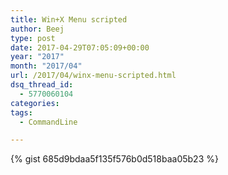 ```yaml
---
title: Win+X Menu scripted
author: Beej
type: post
date: 2017-04-29T07:05:09+00:00
year: "2017"
month: "2017/04"
url: /2017/04/winx-menu-scripted.html
dsq_thread_id:
  - 5770060104
categories:
tags:
  - CommandLine

---
```


{% gist 685d9bdaa5f135f576b0d518baa05b23 %}
